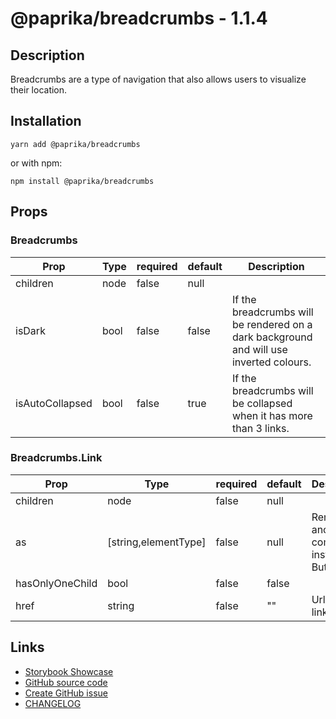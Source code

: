 <!-- start: Autogenerated - do not modify -->

# @paprika/breadcrumbs - 1.1.4

## Description

Breadcrumbs are a type of navigation that also allows users to visualize their location.

## Installation

```
yarn add @paprika/breadcrumbs
```

or with npm:

```
npm install @paprika/breadcrumbs
```

## Props

### Breadcrumbs

| Prop            | Type | required | default | Description                                                                             |
| --------------- | ---- | -------- | ------- | --------------------------------------------------------------------------------------- |
| children        | node | false    | null    |                                                                                         |
| isDark          | bool | false    | false   | If the breadcrumbs will be rendered on a dark background and will use inverted colours. |
| isAutoCollapsed | bool | false    | true    | If the breadcrumbs will be collapsed when it has more than 3 links.                     |

### Breadcrumbs.Link

| Prop            | Type                 | required | default | Description                                         |
| --------------- | -------------------- | -------- | ------- | --------------------------------------------------- |
| children        | node                 | false    | null    |                                                     |
| as              | [string,elementType] | false    | null    | Render as another component instead of Button.Link. |
| hasOnlyOneChild | bool                 | false    | false   |                                                     |
| href            | string               | false    | ""      | Url for the link.                                   |

<!-- end: Autogenerated - do not modify -->
<!-- content -->

<!-- eoContent -->

## Links

- [Storybook Showcase](https://paprika.highbond.com/?path=/story/navigation-breadcrumbs--showcase)
- [GitHub source code](https://github.com/acl-services/paprika/tree/master/packages/Breadcrumbs/src)
- [Create GitHub issue](https://github.com/acl-services/paprika/issues/new?label=[]&title=@paprika/breadcrumbs%20[help]:%20your%20short%20description&body=%0A%23%20Help%20wanted%0A%0A%23%23%20Please%20write%20your%20question.%0A*A%20clear%20and%20concise%20description%20of%20what%20the%20question%20is*%0A%0A%23%23%20Additional%20context%0A*Add%20any%20other%20context%20or%20screenshots%20about%20your%20question%20here.*%0A)
- [CHANGELOG](https://github.com/acl-services/paprika/tree/master/packages/Breadcrumbs/CHANGELOG.md)
